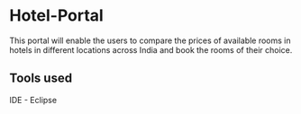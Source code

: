 # Hotel-Portal

This portal will enable the users to compare the prices of available rooms in hotels in different locations across India and book the rooms of their choice.

## Tools used
  IDE - Eclipse
   
